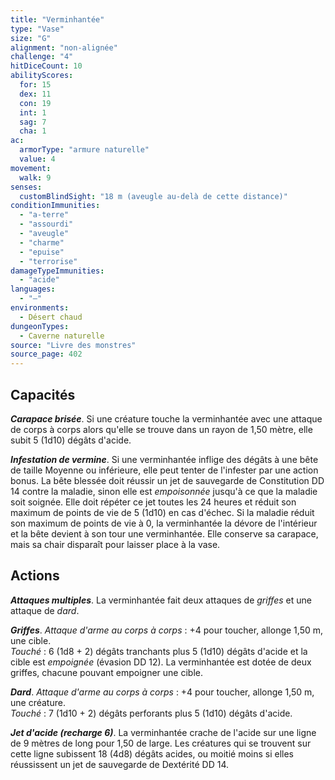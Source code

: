 ```yaml
---
title: "Verminhantée"
type: "Vase"
size: "G"
alignment: "non-alignée"
challenge: "4"
hitDiceCount: 10
abilityScores:
  for: 15
  dex: 11
  con: 19
  int: 1
  sag: 7
  cha: 1
ac:
  armorType: "armure naturelle"
  value: 4
movement:
  walk: 9
senses:
  customBlindSight: "18 m (aveugle au-delà de cette distance)"
conditionImmunities:
  - "a-terre"
  - "assourdi"
  - "aveugle"
  - "charme"
  - "epuise"
  - "terrorise"
damageTypeImmunities:
  - "acide"
languages:
  - "—"
environments:
  - Désert chaud
dungeonTypes:
  - Caverne naturelle
source: "Livre des monstres"
source_page: 402
---
```

## Capacités
_**Carapace brisée**_. Si une créature touche la verminhantée avec une attaque de corps à corps alors qu'elle se trouve dans un rayon de 1,50 mètre, elle subit 5 (1d10) dégâts d'acide.

_**Infestation de vermine**_. Si une verminhantée inflige des dégâts à une bête de taille Moyenne ou inférieure, elle peut tenter de l'infester par une action bonus. La bête blessée doit réussir un jet de sauvegarde de Constitution DD 14 contre la maladie, sinon elle est _empoisonnée_ jusqu'à ce que la maladie soit soignée. Elle doit répéter ce jet toutes les 24 heures et réduit son maximum de points de vie de 5 (1d10) en cas d'échec. Si la maladie réduit son maximum de points de vie à 0, la verminhantée la dévore de l'intérieur et la bête devient à son tour une verminhantée. Elle conserve sa carapace, mais sa chair disparaît pour laisser place à la vase.

## Actions
_**Attaques multiples**_. La verminhantée fait deux attaques de _griffes_ et une attaque de _dard_.

_**Griffes**_. _Attaque d'arme au corps à corps_ : +4 pour toucher, allonge 1,50 m, une cible.  
_Touché_ : 6 (1d8 + 2) dégâts tranchants plus 5 (1d10) dégâts d'acide et la cible est _empoignée_ (évasion DD 12). La verminhantée est dotée de deux griffes, chacune pouvant empoigner une cible.

_**Dard**_. _Attaque d'arme au corps à corps_ : +4 pour toucher, allonge 1,50 m, une créature.  
_Touché_ : 7 (1d10 + 2) dégâts perforants plus 5 (1d10) dégâts d'acide.

_**Jet d'acide (recharge 6)**_. La verminhantée crache de l'acide sur une ligne de 9 mètres de long pour 1,50 de large. Les créatures qui se trouvent sur cette ligne subissent 18 (4d8) dégâts acides, ou moitié moins si elles réussissent un jet de sauvegarde de Dextérité DD 14.
